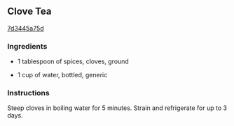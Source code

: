 ## Clove Tea

[7d3445a75d](http://www.foodandwine.com/recipes/clove-tea-cocktails-2005)

### Ingredients

 - 1 tablespoon of spices, cloves, ground

 - 1 cup of water, bottled, generic

### Instructions

Steep cloves in boiling water for 5 minutes. Strain and refrigerate for up to 3 days.